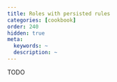 ```yaml
---
title: Roles with persisted rules
categories: [cookbook]
order: 240
hidden: true
meta:
  keywords: ~
  description: ~
---
```


TODO